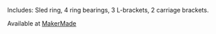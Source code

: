 Includes: Sled ring, 4 ring bearings, 3 L-brackets, 2 carriage brackets.

Available at [MakerMade](https://www.makermade.com/shop)
